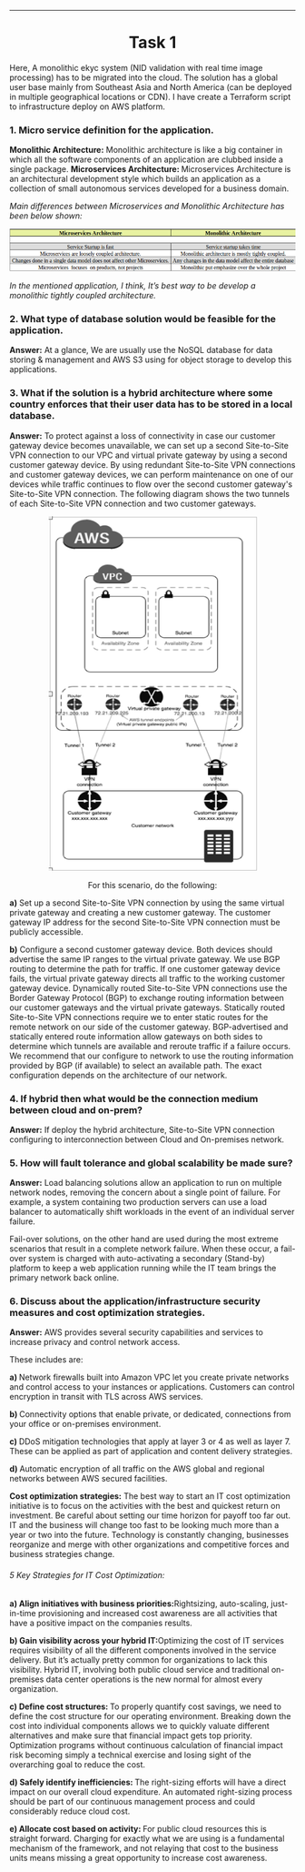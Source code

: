 
------------
<h1 align="center">Task 1</h1>
Here, A monolithic ekyc system (NID validation with real time image processing) has to be migrated into the cloud. The solution has a global user base mainly from Southeast Asia and North America (can be deployed in multiple geographical locations or CDN). I have create a Terraform script to infrastructure deploy on AWS platform.
</br>

###   1. Micro service definition for the application.

<b>Monolithic Architecture:</b> Monolithic architecture is like a big container in which all the software components of an application are clubbed inside a single package.
</b>
<b>Microservices Architecture: </b> Microservices Architecture is an architectural development style which builds an application as a collection of small autonomous services developed for a business domain.

*Main differences between Microservices and Monolithic Architecture has been below shown:*


<p align="center"><img src="https://raw.githubusercontent.com/Lipton2777/tf-aws-eKYC-Lipton-task-1/main/Screenshot%20from%202022-10-24%2010-50-08.png" /></p>

*In the mentioned application, I think, It’s best way to be develop a monolithic tightly coupled architecture.*

###   2. What type of database solution would be feasible for the application.
<b>Answer:</b> At a glance, We are usually use the NoSQL database for data storing & management and AWS S3 using for object storage to develop this applications.

###   3. What if the solution is a hybrid architecture where some country enforces that their user data has to be stored in a local database.

<b>Answer:</b> To protect against a loss of connectivity in case our customer gateway device becomes unavailable, we can set up a second Site-to-Site VPN connection to our VPC and virtual private gateway by using a second customer gateway device. By using redundant Site-to-Site VPN connections and customer gateway devices, we can perform maintenance on one of our devices while traffic continues to flow over the second customer gateway's Site-to-Site VPN connection.
The following diagram shows the two tunnels of each Site-to-Site VPN connection and two customer gateways.

<p align="center"><img src="https://raw.githubusercontent.com/Lipton2777/tf-aws-eKYC-Lipton-task-1/main/Flow-chart.png" /></p>


<p align="center">For this scenario, do the following:</p>

**a)** Set up a second Site-to-Site VPN connection by using the same virtual private gateway and creating a new customer gateway. The customer gateway IP address for the second Site-to-Site VPN connection must be publicly accessible.

**b)** Configure a second customer gateway device. Both devices should advertise the same IP ranges to the virtual private gateway. We use BGP routing to determine the path for traffic. If one customer gateway device fails, the virtual private gateway directs all traffic to the working customer gateway device. Dynamically routed Site-to-Site VPN connections use the Border Gateway Protocol (BGP) to exchange routing information between our customer gateways and the virtual private gateways. Statically routed Site-to-Site VPN connections require we to enter static routes for the remote network on our side of the customer gateway. BGP-advertised and statically entered route information allow gateways on both sides to determine which tunnels are available and reroute traffic if a failure occurs. We recommend that our configure to network to use the routing information provided by BGP (if available) to select an available path. The exact configuration depends on the architecture of our network.

###   4. If hybrid then what would be the connection medium between cloud and on-prem?
**Answer:** If deploy the hybrid architecture, Site-to-Site VPN connection configuring to interconnection between Cloud and On-premises network.

###   5. How will fault tolerance and global scalability be made sure?

**Answer:** Load balancing solutions allow an application to run on multiple network nodes, removing the concern about a single point of failure. For example, a system containing two production servers can use a load balancer to automatically shift workloads in the event of an individual server failure.

Fail-over solutions, on the other hand are used during the most extreme scenarios that result in a complete network failure. When these occur, a fail-over system is charged with auto-activating a secondary (Stand-by) platform to keep a web application running while the IT team brings the primary network back online.

###   6. Discuss about the application/infrastructure security measures and cost optimization strategies.

<b>Answer:</b> AWS provides several security capabilities and services to increase privacy and control network access.

These includes are:

<b>a) </b> Network firewalls built into Amazon VPC let you create private networks and control access to your instances or applications. Customers can control encryption in transit with TLS across AWS services.

<b>b) </b> Connectivity options that enable private, or dedicated, connections from your office or on-premises environment.

<b>c) </b> DDoS mitigation technologies that apply at layer 3 or 4 as well as layer 7. These can be applied as part of application and content delivery strategies.

<b>d) </b> Automatic encryption of all traffic on the AWS global and regional networks between AWS secured facilities.

<b>Cost optimization strategies:</b> The best way to start an IT cost optimization initiative is to focus on the activities with the best and quickest return on investment. Be careful about setting our time horizon for payoff too far out. IT and the business will change too fast to be looking much more than a year or two into the future. Technology is constantly changing, businesses reorganize and merge with other organizations and competitive forces and business strategies change.


###### 5 Key Strategies for IT Cost Optimization:


<b>a) Align initiatives with business priorities:</b>Rightsizing, auto-scaling, just-in-time provisioning and increased cost awareness are all activities that have a positive impact on the companies results.

<b>b) Gain visibility across your hybrid IT:</b>Optimizing the cost of IT services requires visibility of all the different components involved in the service delivery. But it’s actually pretty common for organizations to lack this visibility. Hybrid IT, involving both public cloud service and traditional on-premises data center operations is the new normal for almost every organization.

<b>c) Define cost structures: </b> To properly quantify cost savings, we need to define the cost structure for our operating environment. Breaking down the cost into individual components allows we to quickly valuate different alternatives and make sure that financial impact gets top priority. Optimization programs without continuous calculation of financial impact risk becoming simply a technical exercise and losing sight of the overarching goal to reduce the cost.

<b>d) Safely identify inefficiencies:  </b>The right-sizing efforts will have a direct impact on our overall cloud expenditure. An automated right-sizing process should be part of our continuous management process and could considerably reduce cloud cost.


<b>e) Allocate cost based on activity: </b>For public cloud resources this is straight forward. Charging for exactly what we are using is a fundamental mechanism of the framework, and not relaying that cost to the business units means missing a great opportunity to increase cost awareness.
